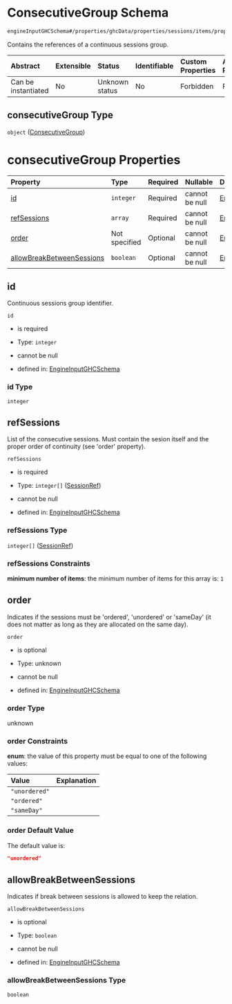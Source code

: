 # ConsecutiveGroup Schema

```txt
engineInputGHCSchema#/properties/ghcData/properties/sessions/items/properties/sessionRelations/properties/consecutiveGroup
```

Contains the references of a continuous sessions group.

| Abstract            | Extensible | Status         | Identifiable | Custom Properties | Additional Properties | Access Restrictions | Defined In                                                        |
| :------------------ | :--------- | :------------- | :----------- | :---------------- | :-------------------- | :------------------ | :---------------------------------------------------------------- |
| Can be instantiated | No         | Unknown status | No           | Forbidden         | Forbidden             | none                | [ghc.schema.json*](../out/ghc.schema.json "open original schema") |

## consecutiveGroup Type

`object` ([ConsecutiveGroup](ghc-properties-ghcdata-properties-sessions-session-properties-sessionrelations-properties-consecutivegroup.md))

# consecutiveGroup Properties

| Property                                                | Type          | Required | Nullable       | Defined by                                                                                                                                                                                                                                                                                                                                   |
| :------------------------------------------------------ | :------------ | :------- | :------------- | :------------------------------------------------------------------------------------------------------------------------------------------------------------------------------------------------------------------------------------------------------------------------------------------------------------------------------------------- |
| [id](#id)                                               | `integer`     | Required | cannot be null | [EngineInputGHCSchema](ghc-properties-ghcdata-properties-sessions-session-properties-sessionrelations-properties-consecutivegroup-properties-id.md "engineInputGHCSchema#/properties/ghcData/properties/sessions/items/properties/sessionRelations/properties/consecutiveGroup/properties/id")                                               |
| [refSessions](#refsessions)                             | `array`       | Required | cannot be null | [EngineInputGHCSchema](ghc-properties-ghcdata-properties-sessions-session-properties-sessionrelations-properties-consecutivegroup-properties-sessionrefs.md "engineInputGHCSchema#/properties/ghcData/properties/sessions/items/properties/sessionRelations/properties/consecutiveGroup/properties/refSessions")                             |
| [order](#order)                                         | Not specified | Optional | cannot be null | [EngineInputGHCSchema](ghc-properties-ghcdata-properties-sessions-session-properties-sessionrelations-properties-consecutivegroup-properties-order.md "engineInputGHCSchema#/properties/ghcData/properties/sessions/items/properties/sessionRelations/properties/consecutiveGroup/properties/order")                                         |
| [allowBreakBetweenSessions](#allowbreakbetweensessions) | `boolean`     | Optional | cannot be null | [EngineInputGHCSchema](ghc-properties-ghcdata-properties-sessions-session-properties-sessionrelations-properties-consecutivegroup-properties-allowbreakbetweensessions.md "engineInputGHCSchema#/properties/ghcData/properties/sessions/items/properties/sessionRelations/properties/consecutiveGroup/properties/allowBreakBetweenSessions") |

## id

Continuous sessions group identifier.

`id`

*   is required

*   Type: `integer`

*   cannot be null

*   defined in: [EngineInputGHCSchema](ghc-properties-ghcdata-properties-sessions-session-properties-sessionrelations-properties-consecutivegroup-properties-id.md "engineInputGHCSchema#/properties/ghcData/properties/sessions/items/properties/sessionRelations/properties/consecutiveGroup/properties/id")

### id Type

`integer`

## refSessions

List of the consecutive sessions. Must contain the sesion itself and the proper order of continuity (see 'order' property).

`refSessions`

*   is required

*   Type: `integer[]` ([SessionRef](ghc-properties-ghcdata-properties-sessions-session-properties-sessionrelations-properties-consecutivegroup-properties-sessionrefs-sessionref.md))

*   cannot be null

*   defined in: [EngineInputGHCSchema](ghc-properties-ghcdata-properties-sessions-session-properties-sessionrelations-properties-consecutivegroup-properties-sessionrefs.md "engineInputGHCSchema#/properties/ghcData/properties/sessions/items/properties/sessionRelations/properties/consecutiveGroup/properties/refSessions")

### refSessions Type

`integer[]` ([SessionRef](ghc-properties-ghcdata-properties-sessions-session-properties-sessionrelations-properties-consecutivegroup-properties-sessionrefs-sessionref.md))

### refSessions Constraints

**minimum number of items**: the minimum number of items for this array is: `1`

## order

Indicates if the sessions must be 'ordered', 'unordered' or 'sameDay'  (it does not matter as long as they are allocated on the same day).

`order`

*   is optional

*   Type: unknown

*   cannot be null

*   defined in: [EngineInputGHCSchema](ghc-properties-ghcdata-properties-sessions-session-properties-sessionrelations-properties-consecutivegroup-properties-order.md "engineInputGHCSchema#/properties/ghcData/properties/sessions/items/properties/sessionRelations/properties/consecutiveGroup/properties/order")

### order Type

unknown

### order Constraints

**enum**: the value of this property must be equal to one of the following values:

| Value         | Explanation |
| :------------ | :---------- |
| `"unordered"` |             |
| `"ordered"`   |             |
| `"sameDay"`   |             |

### order Default Value

The default value is:

```json
"unordered"
```

## allowBreakBetweenSessions

Indicates if break between sessions is allowed to keep the relation.

`allowBreakBetweenSessions`

*   is optional

*   Type: `boolean`

*   cannot be null

*   defined in: [EngineInputGHCSchema](ghc-properties-ghcdata-properties-sessions-session-properties-sessionrelations-properties-consecutivegroup-properties-allowbreakbetweensessions.md "engineInputGHCSchema#/properties/ghcData/properties/sessions/items/properties/sessionRelations/properties/consecutiveGroup/properties/allowBreakBetweenSessions")

### allowBreakBetweenSessions Type

`boolean`
